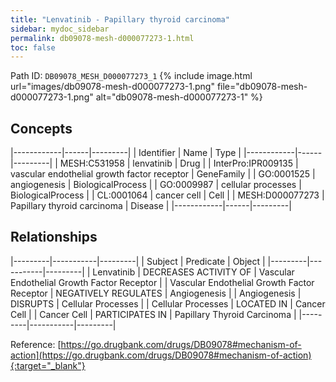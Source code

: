 ```yaml
---
title: "Lenvatinib - Papillary thyroid carcinoma"
sidebar: mydoc_sidebar
permalink: db09078-mesh-d000077273-1.html
toc: false 
---
```



Path ID: `DB09078_MESH_D000077273_1`
{% include image.html url="images/db09078-mesh-d000077273-1.png" file="db09078-mesh-d000077273-1.png" alt="db09078-mesh-d000077273-1" %}

## Concepts

|------------|------|---------|
| Identifier | Name | Type    |
|------------|------|---------|
| MESH:C531958 | lenvatinib | Drug |
| InterPro:IPR009135 | vascular endothelial growth factor receptor | GeneFamily |
| GO:0001525 | angiogenesis | BiologicalProcess |
| GO:0009987 | cellular processes | BiologicalProcess |
| CL:0001064 | cancer cell | Cell |
| MESH:D000077273 | Papillary thyroid carcinoma | Disease |
|------------|------|---------|

## Relationships

|---------|-----------|---------|
| Subject | Predicate | Object  |
|---------|-----------|---------|
| Lenvatinib | DECREASES ACTIVITY OF | Vascular Endothelial Growth Factor Receptor |
| Vascular Endothelial Growth Factor Receptor | NEGATIVELY REGULATES | Angiogenesis |
| Angiogenesis | DISRUPTS | Cellular Processes |
| Cellular Processes | LOCATED IN | Cancer Cell |
| Cancer Cell | PARTICIPATES IN | Papillary Thyroid Carcinoma |
|---------|-----------|---------|

Reference: [https://go.drugbank.com/drugs/DB09078#mechanism-of-action](https://go.drugbank.com/drugs/DB09078#mechanism-of-action){:target="_blank"}